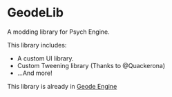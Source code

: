 # GeodeLib

A modding library for Psych Engine.

This library includes:

* A custom UI library.
* Custom Tweening library (Thanks to @Quackerona)
* ...And more!

This library is already in [Geode Engine](https://github.com/Equinoxtic/Geode)


